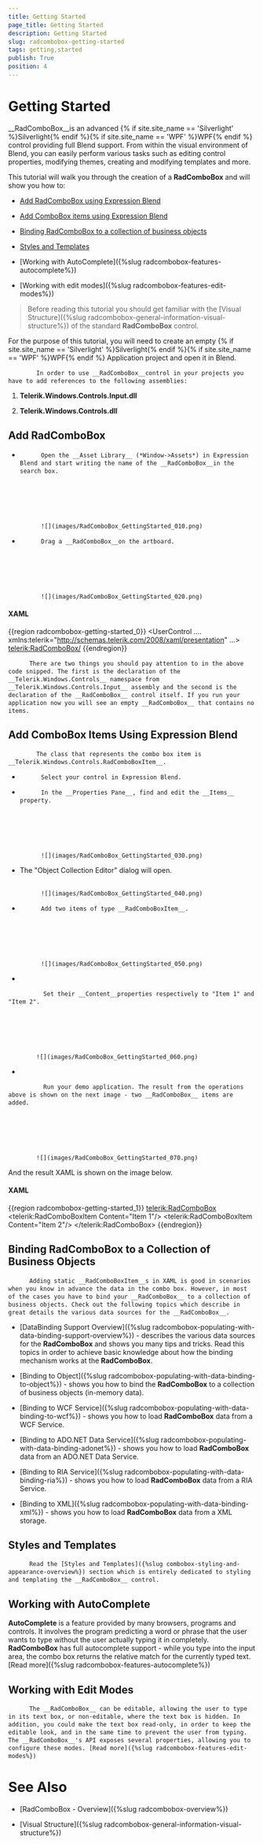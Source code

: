 ```yaml
---
title: Getting Started
page_title: Getting Started
description: Getting Started
slug: radcombobox-getting-started
tags: getting,started
publish: True
position: 4
---
```


# Getting Started



__RadComboBox__is an advanced {% if site.site_name == 'Silverlight' %}Silverlight{% endif %}{% if site.site_name == 'WPF' %}WPF{% endif %} control providing full Blend support. From within the visual environment of Blend, you can easily perform various tasks such as editing control properties, modifying themes, creating and modifying templates and more.
      

This tutorial will walk you through the creation of a __RadComboBox__ and will show you how to:
      

* [Add RadComboBox using Expression Blend](#Add_RadComboBox)

* [Add ComboBox items using Expression Blend](#Add_ComboBox_Items)

* [Binding RadComboBox to a collection of business objects](#Binding_RadComboBox_to_a_Collection_of_Business_Objects)

* [Styles and Templates](#Styles_and_Templates)

* [Working with AutoComplete]({%slug radcombobox-features-autocomplete%})

* [Working with edit modes]({%slug radcombobox-features-edit-modes%})

>Before reading this tutorial you should get familiar with the [Visual Structure]({%slug radcombobox-general-information-visual-structure%}) of the standard __RadComboBox__ control.
        

For the purpose of this tutorial, you will need to create an empty {% if site.site_name == 'Silverlight' %}Silverlight{% endif %}{% if site.site_name == 'WPF' %}WPF{% endif %} Application project and open it in Blend.
      

>


            In order to use __RadComboBox__control in your projects you have to add references to the following assemblies:
          

1. __Telerik.Windows.Controls.Input.dll__

1. __Telerik.Windows.Controls.dll__

## Add RadComboBox

* 
            Open the __Asset Library__ (*Window->Assets*) in Expression Blend and start writing the name of the __RadComboBox__in the search box.
          




               
            ![](images/RadComboBox_GettingStarted_010.png)

* 
            Drag a __RadComboBox__on the artboard.
          




               
            ![](images/RadComboBox_GettingStarted_020.png)

#### __XAML__

{{region radcombobox-getting-started_0}}
	<UserControl
	.... 
	    xmlns:telerik="http://schemas.telerik.com/2008/xaml/presentation"
	...>
	    <Grid x:Name="LayoutRoot" Background="White">
	        <StackPanel>
	            <telerik:RadComboBox/>
	        </StackPanel>
	    </Grid>
	</UserControl>
	{{endregion}}




          There are two things you should pay attention to in the above code snipped. The first is the declaration of the __Telerik.Windows.Controls__ namespace from __Telerik.Windows.Controls.Input__ assembly and the second is the declaration of the __RadComboBox__ control itself. If you run your application now you will see an empty __RadComboBox__ that contains no items.
        

## Add ComboBox Items Using Expression Blend

>


            The class that represents the combo box item is __Telerik.Windows.Controls.RadComboBoxItem__.
          

* 
            Select your control in Expression Blend.
          

* 
            In the __Properties Pane__, find and edit the __Items__ property.
          




               
            ![](images/RadComboBox_GettingStarted_030.png)

* The "Object Collection Editor" dialog will open.




               
            ![](images/RadComboBox_GettingStarted_040.png)

* 
            Add two items of type __RadComboBoxItem__.
          




               
            ![](images/RadComboBox_GettingStarted_050.png)

* 


              Set their __Content__properties respectively to "Item 1" and "Item 2".
            




               
            ![](images/RadComboBox_GettingStarted_060.png)

* 


              Run your demo application. The result from the operations above is shown on the next image - two __RadComboBox__ items are added.
            




               
            ![](images/RadComboBox_GettingStarted_070.png)

And the result XAML is shown on the image below.

#### __XAML__

{{region radcombobox-getting-started_1}}
	<telerik:RadComboBox>
	    <telerik:RadComboBoxItem Content="Item 1"/>
	    <telerik:RadComboBoxItem Content="Item 2"/>
	</telerik:RadComboBox>
	{{endregion}}



## Binding RadComboBox to a Collection of Business Objects


          Adding static __RadComboBoxItem__s in XAML is good in scenarios when you know in advance the data in the combo box. However, in most of the cases you have to bind your __RadComboBox__ to a collection of business objects. Check out the following topics which describe in great details the various data sources for the __RadComboBox__.
        

* [DataBinding Support Overview]({%slug radcombobox-populating-with-data-binding-support-overview%}) - describes the various data sources for the __RadComboBox__ and shows you many tips and tricks. Read this topics in order to achieve basic knowledge about how the binding mechanism works at the __RadComboBox__.
          

* [Binding to Object]({%slug radcombobox-populating-with-data-binding-to-object%}) - shows you how to bind the __RadComboBox__ to a collection of business objects (in-memory data).
          

* [Binding to WCF Service]({%slug radcombobox-populating-with-data-binding-to-wcf%}) - shows you how to load __RadComboBox__ data from a WCF Service.
          

* [Binding to ADO.NET Data Service]({%slug radcombobox-populating-with-data-binding-adonet%}) - shows you how to load __RadComboBox__ data from an ADO.NET Data Service.
          

* [Binding to RIA Service]({%slug radcombobox-populating-with-data-binding-ria%}) - shows you how to load __RadComboBox__ data from a RIA Service.
          

* [Binding to XML]({%slug radcombobox-populating-with-data-binding-xml%}) - shows you how to load __RadComboBox__ data from a XML storage.
          

## Styles and Templates


          Read the [Styles and Templates]({%slug combobox-styling-and-appearance-overview%}) section which is entirely dedicated to styling and templating the __RadComboBox__ control.
        

## Working with AutoComplete

__AutoComplete__ is a feature provided by many browsers, programs and controls. It involves the program predicting a word or phrase that the user wants to type without the user actually typing it in completely. __RadComboBox__ has full autocomplete support - while you type into the input area, the combo box returns the relative match for the currently typed text. [Read more]({%slug radcombobox-features-autocomplete%})

## Working with Edit Modes


          The __RadComboBox__ can be editable, allowing the user to type in its text box, or non-editable, where the text box is hidden. In addition, you could make the text box read-only, in order to keep the editable look, and in the same time to prevent the user from typing. The __RadComboBox__'s API exposes several properties, allowing you to configure these modes. [Read more]({%slug radcombobox-features-edit-modes%})

# See Also

 * [RadComboBox - Overview]({%slug radcombobox-overview%})

 * [Visual Structure]({%slug radcombobox-general-information-visual-structure%})
